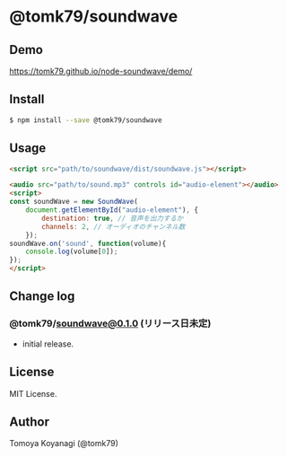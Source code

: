 # @tomk79/soundwave

## Demo

https://tomk79.github.io/node-soundwave/demo/

## Install

```bash
$ npm install --save @tomk79/soundwave
```

## Usage

```html
<script src="path/to/soundwave/dist/soundwave.js"></script>

<audio src="path/to/sound.mp3" controls id="audio-element"></audio>
<script>
const soundWave = new SoundWave(
    document.getElementById("audio-element"), {
        destination: true, // 音声を出力するか
        channels: 2, // オーディオのチャンネル数
    });
soundWave.on('sound', function(volume){
    console.log(volume[0]);
});
</script>
```


## Change log

### @tomk79/soundwave@0.1.0 (リリース日未定)

- initial release.


## License

MIT License.


## Author

Tomoya Koyanagi (@tomk79)
